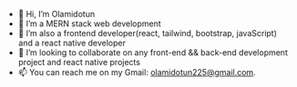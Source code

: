 - 👋 Hi, I’m Olamidotun
- 👀 I’m a MERN stack web development 
- 🌱 I’m also a frontend developer(react, tailwind, bootstrap, javaScript) and a react native developer
- 💞️ I’m looking to collaborate on any front-end && back-end development project and react native projects
- 📫 You can reach me on my Gmail: olamidotun225@gmail.com.

<!---
OlamidotunIY/OlamidotunIY is a ✨ special ✨ repository because its `README.md` (this file) appears on your GitHub profile.
You can click the Preview link to take a look at your changes.
--->
